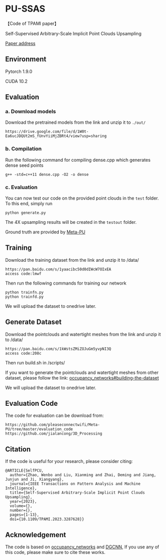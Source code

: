 
# PU-SSAS
【Code of TPAMI paper】 

Self-Supervised Arbitrary-Scale Implicit Point Clouds Upsampling

[Paper address](https://ieeexplore.ieee.org/abstract/document/10159515)
 
## Environment
Pytorch 1.9.0

CUDA 10.2

## Evaluation
### a. Download models
Download the pretrained models from the link and unzip it to  `./out/`
```
https://drive.google.com/file/d/1W0t-Ea6ucJDQUt2mS_fUnvYiiMjZBRt4/view?usp=sharing
```
### b. Compilation
Run the following command for compiling dense.cpp which generates dense seed points
```
g++ -std=c++11 dense.cpp -O2 -o dense
```
### c. Evaluation
You can now test our code on the provided point clouds in the `test` folder. To this end, simply run
```
python generate.py
```
The 4X upsampling results will be created in the `testout` folder.

Ground truth are provided by [Meta-PU](https://drive.google.com/file/d/1dnSgI1UXBPucZepP8bPhfGYJEJ6kY6ig/view?usp=sharing)

## Training
Download the training dataset from the link and unzip it to /data/
```
https://pan.baidu.com/s/1yaacibc50d0dIWcW7OIxEA 
access code:lmwf 
```

Then run the following commands for training our network
```
python trainfn.py
python trainfd.py
```

We will upload the dataset to onedrive later.


## Generate Dataset

Download the pointclouds and watertight meshes from the link and unzip it to /data/

```
https://pan.baidu.com/s/1kWstsZMiZOJuGm5yvpNI3Q 
access code:208c 
```

Then run build.sh in /scripts/

If you want to generate the pointclouds and watertight meshes from other dataset, please follow the link: [occupancy_networks#building-the-dataset](https://github.com/autonomousvision/occupancy_networks#building-the-dataset)

We will upload the dataset to onedrive later.

## Evaluation Code
The code for evaluation can be download from:
```
https://github.com/pleaseconnectwifi/Meta-PU/tree/master/evaluation_code
https://github.com/jialancong/3D_Processing
```
## Citation
If the code is useful for your research, please consider citing:
  
    @ARTICLE{SelfPCU,
      author={Zhao, Wenbo and Liu, Xianming and Zhai, Deming and Jiang, Junjun and Ji, Xiangyang},
      journal={IEEE Transactions on Pattern Analysis and Machine Intelligence}, 
      title={Self-Supervised Arbitrary-Scale Implicit Point Clouds Upsampling}, 
      year={2023},
      volume={},
      number={},
      pages={1-13},
      doi={10.1109/TPAMI.2023.3287628}}



## Acknowledgement
The code is based on [occupancy_networks](https://github.com/autonomousvision/occupancy_networks/) and [DGCNN](https://github.com/WangYueFt/dgcnn), If you use any of this code, please make sure to cite these works.
